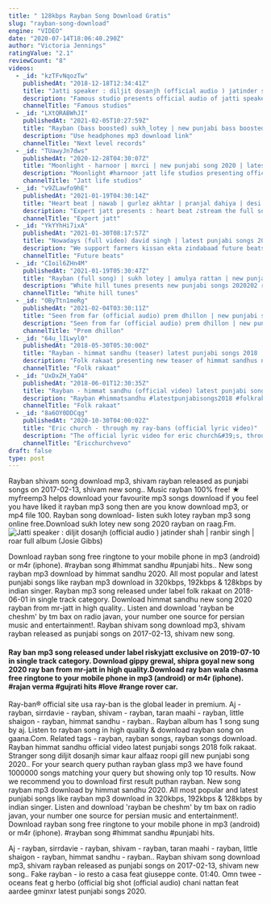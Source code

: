 ```yaml
---
title: " 128kbps Rayban Song Download Gratis"
slug: "rayban-song-download"
engine: "VIDEO"
date: "2020-07-14T18:06:40.290Z"
author: "Victoria Jennings"
ratingValue: "2.1"
reviewCount: "8"
videos:
  - _id: "kzTFvNqozTw"
    publishedAt: "2018-12-18T12:34:41Z"
    title: "Jatti speaker : diljit dosanjh (official audio ) jatinder shah | ranbir singh | roar full album"
    description: "Famous studio presents official audio of jatti speaker diljit dosanjh itunes link ( roar full album )"
    channelTitle: "Famous studios"
  - _id: "LXtQRABWhJI"
    publishedAt: "2021-02-05T10:27:59Z"
    title: "Rayban (bass boosted) sukh_lotey | new punjabi bass boosted songs 2021"
    description: "Use headphones mp3 download link"
    channelTitle: "Next level records"
  - _id: "TUawyJn7dws"
    publishedAt: "2020-12-28T04:30:07Z"
    title: "Moonlight - harnoor | mxrci | new punjabi song 2020 | latest punjabi song 2020 | jatt life studios"
    description: "Moonlight #harnoor jatt life studios presenting official video of moonlight by harnoor click here to subscribe : playdownload"
    channelTitle: "Jatt life studios"
  - _id: "v9ZLawfo9hE"
    publishedAt: "2021-01-19T04:30:14Z"
    title: "Heart beat | nawab | gurlez akhtar | pranjal dahiya | desi crew | latest punjabi songs 2021"
    description: "Expert jatt presents : heart beat ♪stream the full song here♪ spotify: apple music: jiosaavn:"
    channelTitle: "Expert jatt"
  - _id: "YkYYhHi7ixA"
    publishedAt: "2021-01-30T08:17:57Z"
    title: "Nowadays (full video) david singh | latest punjabi songs 2021 | new punjabi song 2021 | future beats"
    description: "We support farmers kissan ekta zindabaad future beats &amp; vk media proudly presents nowadays by &#39; david singh &#39; song - nowadays singer - david"
    channelTitle: "Future beats"
  - _id: "CIoil6ZHn4M"
    publishedAt: "2021-01-19T05:30:47Z"
    title: "Rayban (full song) | sukh lotey | amulya rattan | new punjabi songs 20202021 | ray ban thalle akh"
    description: "White hill tunes presents new punjabi songs 2020202 rayban by sukh lotey.Lyrics by sukh lotey.Music by n vee.Directed by yug &amp; savio.Produced by"
    channelTitle: "White hill tunes"
  - _id: "OByTtn1meRg"
    publishedAt: "2021-02-04T03:30:11Z"
    title: "Seen from far (official audio) prem dhillon | new punjabi songs | latest punjabi songs 2020-21"
    description: "Seen from far (official audio) prem dhillon | new punjabi songs | latest punjabi songs 2020-21 singerlyrics - prem dhillon music - gill saab."
    channelTitle: "Prem dhillon"
  - _id: "64u_lILwyl0"
    publishedAt: "2018-05-30T05:30:00Z"
    title: "Rayban - himmat sandhu (teaser) latest punjabi songs 2018 | folk rakaat (releasing on 1 june 6pm)"
    description: "Folk rakaat presenting new teaser of himmat sandhus next song rayban full song releasing on 1 june 6pm click here to subscribe for new"
    channelTitle: "Folk rakaat"
  - _id: "UxDxZH_YaO4"
    publishedAt: "2018-06-01T12:30:35Z"
    title: "Rayban - himmat sandhu (official video) latest punjabi songs 2018 | folk rakaat"
    description: "Rayban #himmatsandhu #latestpunjabisongs2018 #folkrakaat folk rakaat presenting new song of himmat sandhu song name is rayban if you"
    channelTitle: "Folk rakaat"
  - _id: "8a6OY0DDCqg"
    publishedAt: "2020-10-30T04:00:02Z"
    title: "Eric church - through my ray-bans (official lyric video)"
    description: "The official lyric video for eric church&#39;s, through my ray-bans subscribe to this channel watch more official videos"
    channelTitle: "Ericchurchvevo"
draft: false
type: post
---
```


Rayban shivam song download mp3, shivam rayban released as punjabi songs on 2017-02-13, shivam new song.. Music rayban 100% free! ★ myfreemp3 helps download your favourite mp3 songs download if you feel you have liked it rayban mp3 song then are you know download mp3, or mp4 file 100. Rayban song download- listen sukh lotey rayban mp3 song online free.Download sukh lotey new song 2020 rayban on raag.Fm.
![Jatti speaker : diljit dosanjh (official audio ) jatinder shah | ranbir singh | roar full album (Josie Gibbs)](https://i.ytimg.com/vi/kzTFvNqozTw/hqdefault.jpg "Jatti speaker : diljit dosanjh (official audio ) jatinder shah | ranbir singh | roar full album (Ronald Blake)")

Download rayban song free ringtone to your mobile phone in mp3 (android) or m4r (iphone). #rayban song #himmat sandhu #punjabi hits.. New song rayban mp3 download by himmat sandhu 2020. All most popular and latest punjabi songs like rayban mp3 download in 320kbps, 192kbps &amp; 128kbps by indian singer. Rayban mp3 song released under label folk rakaat on 2018-06-01 in single track category. Download himmat sandhu new song 2020 rayban from mr-jatt in high quality.. Listen and download &#39;rayban be cheshm&#39; by tm bax on radio javan, your number one source for persian music and entertainment!. Rayban shivam song download mp3, shivam rayban released as punjabi songs on 2017-02-13, shivam new song.
<!--inArticleAds-->

<!--galleryOne-->

#### Ray ban mp3 song released under label riskyjatt exclusive on 2019-07-10 in single track category. Download gippy grewal, shipra goyal new song 2020 ray ban from mr-jatt in high quality.Download ray ban wala chasma free ringtone to your mobile phone in mp3 (android) or m4r (iphone). #rajan verma #gujrati hits #love #range rover car.
<!--inArticleAds-->

<!--galleryTwo-->

Ray-ban® official site usa ray-ban is the global leader in premium. Aj - rayban, sirrdavie - rayban, shivam - rayban, taran maahi - rayban, little shaigon - rayban, himmat sandhu - rayban.. Rayban album has 1 song sung by aj. Listen to rayban song in high quality &amp; download rayban song on gaana.Com. Related tags - rayban, rayban songs, rayban songs download. Rayban himmat sandhu official video latest punjabi songs 2018 folk rakaat. Stranger song diljit dosanjh simar kaur alfaaz roopi gill new punjabi song 2020.. For your search query puthan rayban glass mp3 we have found 1000000 songs matching your query but showing only top 10 results. Now we recommend you to download first result puthan rayban. New song rayban mp3 download by himmat sandhu 2020. All most popular and latest punjabi songs like rayban mp3 download in 320kbps, 192kbps &amp; 128kbps by indian singer. Listen and download &#39;rayban be cheshm&#39; by tm bax on radio javan, your number one source for persian music and entertainment!. Download rayban song free ringtone to your mobile phone in mp3 (android) or m4r (iphone). #rayban song #himmat sandhu #punjabi hits.
<!--galleryThree-->

Aj - rayban, sirrdavie - rayban, shivam - rayban, taran maahi - rayban, little shaigon - rayban, himmat sandhu - rayban.. Rayban shivam song download mp3, shivam rayban released as punjabi songs on 2017-02-13, shivam new song.. Fake rayban - io resto a casa feat giuseppe conte. 01:40. Omn twee - oceans feat g herbo (official big shot (official audio) chani nattan feat aardee gminxr latest punjabi songs 2020.